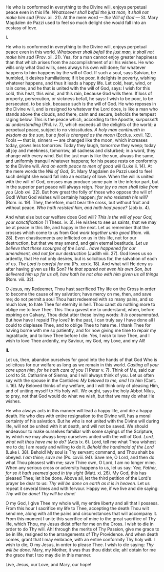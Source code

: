 
He who is conformed in everything to the Divine will, enjoys perpetual peace even in this life. *Whatsoever shall befall the just man, it shall not make him sad* (Prov. xii. 21). At the mere word — *the Will of God* — St. Mary Magdalen de Pazzi used to feel so much delight she would fall into an ecstasy of love.

**I\.**

He who is conformed in everything to the Divine will, enjoys perpetual peace even in this world. *Whatsoever shall befall the just man, it shall not make him sad* (Prov. xii. 21). Yes, for a man cannot enjoy greater happiness than that which arises from the accomplishment of all his wishes. He who wills only what God wills, sees always his own will done; for whatever happens to him happens by the will of God. If such a soul, says Salvian, be humbled, it desires humiliations; if it be poor, it delights in poverty, wishing whatever happens, and thus it leads a happy life. Let cold, heat, wind, or rain come, and he that is united with the will of God, says: I wish for this cold, this heat, this wind, and this rain, because God wills them. If loss of property, persecution, or sickness befall, he says: I wish to be poor, to be persecuted, to be sick, because such is the will of God. He who reposes in the Divine will, and is resigned to whatever the Lord does, is like a man who stands above the clouds, and there, calm and secure, beholds the tempest raging below. This is the peace which, according to the Apostle, *surpasseth all understanding* (Phil. iv. 7), which exceeds all the delights of the world; a perpetual peace, subject to no vicissitudes. *A holy man continueth in wisdom as the sun, but a fool is changed as the moon* (Ecclus. xxvii. 12). Fools — that is, sinners — are changed like the moon, which increases today, grows less tomorrow. Today they laugh, tomorrow they weep; today all joy and meekness, tomorrow, all sadness and disturbed; in a word, they change with every wind. But the just man is like the sun, always the same, and uniformly tranquil whatever happens; for his peace rests on conformity to the Divine will. *And on earth peace to men of good will* (Luke ii. 14). At the mere words the *Will of God*, St. Mary Magdalen de Pazzi used to feel such delight she would fall into an ecstasy of love. When the will is united with the will of God, crosses may produce some pain in the inferior part, but in the superior part peace will always reign. *Your joy no man shall take from you* (Job xvi. 22). But how great the folly of those who oppose the will of God! What God wishes will certainly happen; *for who resisteth his will?* (Rom. ix. 19). They, therefore, must bear the cross, but without fruit and without peace. *Who hath resisted him, and hath had peace?* (Job ix. 4).

And what else but our welfare does God will? *This is the will of your God, your sanctification* (1 Thess. iv. 3). He wishes to see us saints, that we may be at peace in this life, and happy in the next. Let us remember that the crosses which come to us from God *work together unto good* (Rom. viii. 28). Even chastisements are inflicted on us in this life, not for our destruction, but that we may amend, and gain eternal beatitude. *Let us believe that these scourges of the Lord... have happened for our amendment, and not for our destruction* (Judith viii. 27). God loves us so ardently, that He not only desires, but is solicitous for, the salvation of each of us. *The Lord is careful for me* (Ps. xxxix. 18). And what will He deny us after having given us His Son? *He that spared not even his own Son, but delivered him up for us all, how hath he not also with him given us all things* (Rom. viii. 32).

O Jesus, my Redeemer, Thou hast sacrificed Thy life on the Cross in order to become the cause of my salvation; have mercy on me, then, and save me; do not permit a soul Thou hast redeemed with so many pains, and so much love, to hate Thee for eternity in hell. Thou canst do nothing more to oblige me to love Thee. This Thou gavest me to understand, when, before expiring on Calvary, Thou didst utter these loving words: *It is consummated*. But how have I repaid Thy love? In the past, I can truly say I have done all I could to displease Thee, and to oblige Thee to hate me. I thank Thee for having borne with me so patiently, and for now giving me time to repair my ingratitude, and to love Thee before I die. Yes, I wish to love Thee, and I wish to love Thee ardently, my Saviour, my God, my Love, and my All!

**II\.**

Let us, then, abandon ourselves for good into the hands of that God Who is solicitous for our welfare as long as we remain in this world. *Casting all your care upon him, for he hath care of you* (1 Peter v. 7). Think of Me, said our Lord to St. Catharine of Sienna, and I will always think of you. Let us often say with the spouse in the Canticles: *My beloved to me, and I to him* (Cant. ii. 16). My Beloved thinks of my welfare, and I will think only of pleasing Him, and of uniting myself to His holy will. We ought, says the holy Abbot Nilus, to pray, not that God would do what we wish, but that we may do what He wishes.

He who always acts in this manner will lead a happy life, and die a happy death. He who dies with entire resignation to the Divine will, has a moral certainty of his salvation. But he who is not united with the Divine will during life, will not be united with it at death, and will not be saved. We should endeavour to make ourselves familiar with some sayings of the Scripture, by which we may always keep ourselves united with the will of God. *Lord, what wilt thou have me to do?* (Acts ix. 6). Lord, tell me what Thou wishest me to do; I am ready and willing to do it. *Behold the handmaid of the Lord* (Luke i. 38). Behold! My soul is Thy servant; command, and Thou shalt be obeyed. *I am thine; save me* (Ps. cxviii. 94). Save me, O Lord, and then do what Thou pleasest with me; save Thine own, O Lord, I am no longer mine. When any serious cross or adversity happens to us, let us say: *Yea, Father, for so it hath seemed good in thy sight* (Matt. xi. 26). My God, this has pleased Thee; let it be done. Above all, let the third petition of the Lord\'s prayer be dear to us: *Thy will be done on earth as it is in heaven*. Let us repeat it several times and with fervour. Happy we, if we live and die saying: *Thy will be done! Thy will be done!*

O my God, I give Thee my whole will, my entire liberty and all that I possess. From this hour I sacrifice my life to Thee, accepting the death Thou wilt send me, along with all the pains and circumstances that will accompany it. From this moment I unite this sacrifice of mine to the great sacrifice of Thy life, which Thou, my Jesus didst offer for me on the Cross. I wish to die in order to do Thy will. Ah! through the merits of Thy Passion, give me grace to be in life, resigned to the arrangements of Thy Providence. And when death comes, grant that I may embrace, with an entire conformity Thy holy will. I wish to die, O my Jesus, in order to please Thee. I wish to die saying: *Thy will be done*. Mary, my Mother, it was thus thou didst die; ah! obtain for me the grace that I too may die in this manner.

Live, Jesus, our Love, and Mary, our hope!

